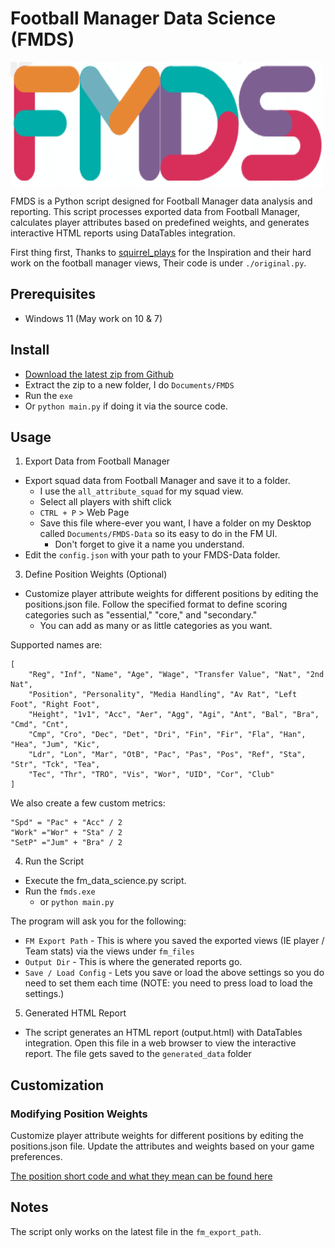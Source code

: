 # Football Manager Data Science (FMDS)
<img align="center" width="500" height="200" src="./media/logo.png">

FMDS is a Python script designed for Football Manager data analysis and reporting. This script processes exported data from Football Manager, calculates player attributes based on predefined weights, and generates interactive HTML reports using DataTables integration.

First thing first, Thanks to [squirrel_plays](https://www.youtube.com/@squirrel_plays_fof4318) for the Inspiration and their hard work on the football manager views, Their code is under `./original.py`.

## Prerequisites
- Windows 11 (May work on 10 & 7)

## Install
- [Download the latest zip from Github](https://github.com/ktasper/FMDS/releases)
- Extract the zip to a new folder, I do `Documents/FMDS`
- Run the `exe`
- Or `python main.py` if doing it via the source code.

## Usage
1. Export Data from Football Manager
- Export squad data from Football Manager and save it to a folder.
    - I use the `all_attribute_squad` for my squad view.
    - Select all players with shift click
    - `CTRL + P` > Web Page
    - Save this file where-ever you want, I have a folder on my Desktop called `Documents/FMDS-Data` so its easy to do in the FM UI.
        - Don't forget to give it a name you understand.
- Edit the `config.json` with your path to your FMDS-Data folder.

3. Define Position Weights (Optional)
- Customize player attribute weights for different positions by editing the positions.json file. Follow the specified format to define scoring categories such as "essential," "core," and "secondary."
    - You can add as many or as little categories as you want.

Supported names are:
```
[
    "Reg", "Inf", "Name", "Age", "Wage", "Transfer Value", "Nat", "2nd Nat",
    "Position", "Personality", "Media Handling", "Av Rat", "Left Foot", "Right Foot",
    "Height", "1v1", "Acc", "Aer", "Agg", "Agi", "Ant", "Bal", "Bra", "Cmd", "Cnt",
    "Cmp", "Cro", "Dec", "Det", "Dri", "Fin", "Fir", "Fla", "Han", "Hea", "Jum", "Kic",
    "Ldr", "Lon", "Mar", "OtB", "Pac", "Pas", "Pos", "Ref", "Sta", "Str", "Tck", "Tea",
    "Tec", "Thr", "TRO", "Vis", "Wor", "UID", "Cor", "Club"
]
```

We also create a few custom metrics:
```
"Spd" = "Pac" + "Acc" / 2
"Work" ="Wor" + "Sta" / 2
"SetP" ="Jum" + "Bra" / 2
```


4. Run the Script
- Execute the fm_data_science.py script.
- Run the `fmds.exe`
    - or `python main.py`

The program will ask you for the following:

- `FM Export Path` - This is where you saved the exported views (IE player / Team stats) via the views under `fm_files`
- `Output Dir` - This is where the generated reports go.
- `Save / Load Config` - Lets you save or load the above settings so you do need to set them each time (NOTE: you need to press load to load the settings.)

5. Generated HTML Report
- The script generates an HTML report (output.html) with DataTables integration. Open this file in a web browser to view the interactive report. The file gets saved to the `generated_data` folder

## Customization

### Modifying Position Weights

Customize player attribute weights for different positions by editing the positions.json file. Update the attributes and weights based on your game preferences.

[The position short code and what they mean can be found here](https://github.com/ktasper/FMDS/wiki/Attribute-Meanings)

## Notes
The script only works on the latest file in the `fm_export_path`.
